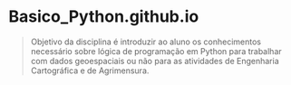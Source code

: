 # Basico_Python.github.io
> Objetivo da disciplina  é introduzir ao aluno os conhecimentos necessário sobre lógica de programação em Python para trabalhar com dados geoespaciais ou não para as atividades de Engenharia Cartográfica e de Agrimensura. 
